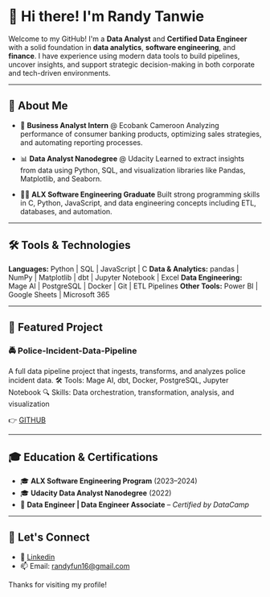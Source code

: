 # 👋 Hi there! I'm Randy Tanwie

Welcome to my GitHub! I'm a **Data Analyst** and **Certified Data Engineer** with a solid foundation in **data analytics**, **software engineering**, and **finance**. I have experience using modern data tools to build pipelines, uncover insights, and support strategic decision-making in both corporate and tech-driven environments.

---

## 🧠 About Me

* 💼 **Business Analyst Intern** @ Ecobank Cameroon
  Analyzing performance of consumer banking products, optimizing sales strategies, and automating reporting processes.

* 📊 **Data Analyst Nanodegree** @ Udacity
  Learned to extract insights from data using Python, SQL, and visualization libraries like Pandas, Matplotlib, and Seaborn.

* 👨‍💻 **ALX Software Engineering Graduate**
  Built strong programming skills in C, Python, JavaScript, and data engineering concepts including ETL, databases, and automation.

---

## 🛠️ Tools & Technologies

**Languages:** Python | SQL | JavaScript | C
**Data & Analytics:** pandas | NumPy | Matplotlib | dbt | Jupyter Notebook | Excel
**Data Engineering:** Mage AI | PostgreSQL | Docker | Git | ETL Pipelines
**Other Tools:** Power BI | Google Sheets | Microsoft 365

---

## 📂 Featured Project

### 🚔 Police-Incident-Data-Pipeline

A full data pipeline project that ingests, transforms, and analyzes police incident data.
🛠️ Tools: Mage AI, dbt, Docker, PostgreSQL, Jupyter Notebook
🔍 Skills: Data orchestration, transformation, analysis, and visualization

👉 [GITHUB](https://github.com/TRANDY-116)

---

## 🎓 Education & Certifications

* 🎓 **ALX Software Engineering Program** (2023–2024)
* 🎓 **Udacity Data Analyst Nanodegree** (2022)
* 📜 **Data Engineer | Data Engineer Associate** – *Certified by DataCamp*

---

## 🔗 Let's Connect

* 💼 [Linkedin](https://www.linkedin.com/in/trandyf)
* 📫 Email: [randyfun16@gmail.com](mailto:randyfun16@gmail.com)

Thanks for visiting my profile!

